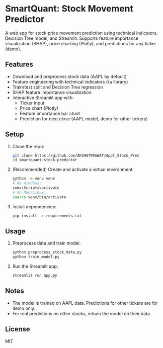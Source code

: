 # SmartQuant: Stock Movement Predictor

A web app for stock price movement prediction using technical indicators, Decision Tree model, and Streamlit. Supports feature importance visualization (SHAP), price charting (Plotly), and predictions for any ticker (demo).

## Features

- Download and preprocess stock data (AAPL by default)
- Feature engineering with technical indicators (`ta` library)
- Train/test split and Decision Tree regression
- SHAP feature importance visualization
- Interactive Streamlit app with:
  - Ticker input
  - Price chart (Plotly)
  - Feature importance bar chart
  - Prediction for next close (AAPL model, demo for other tickers)

## Setup

1. Clone the repo:
   ```bash
   git clone https://github.com/AKSHAT9RAWAT/Appl_Stock_Pred
   cd smartquant-stock-predictor
   ```
2. (Recommended) Create and activate a virtual environment:
   ```bash
   python -m venv venv
   # On Windows:
   venv\Scripts\activate
   # On Mac/Linux:
   source venv/bin/activate
   ```
3. Install dependencies:
   ```bash
   pip install -r requirements.txt
   ```

## Usage

1. Preprocess data and train model:
   ```bash
   python preprocess_stock_data.py
   python train_model.py
   ```
2. Run the Streamlit app:
   ```bash
   streamlit run app.py
   ```

## Notes

- The model is trained on AAPL data. Predictions for other tickers are for demo only.
- For real predictions on other stocks, retrain the model on their data.

## License

MIT

